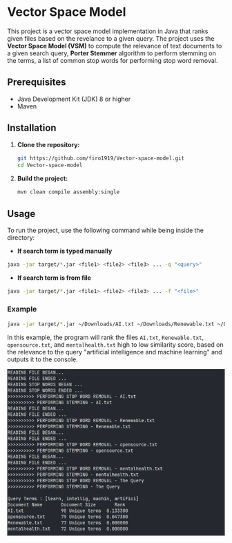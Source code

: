 # Vector Space Model
This project is a vector space model implementation in Java that ranks given files based on the revelance to a given query. The project uses the **Vector Space Model (VSM)** to compute the relevance of text documents to a given search query, **Porter Stemmer** algorithm to perform stemming on the terms, a list of common stop words for performing stop word removal. 

## Prerequisites
- Java Development Kit (JDK) 8 or higher
- Maven

## Installation
1. **Clone the repository:**
   ```bash
   git https://github.com/firo1919/Vector-space-model.git
   cd Vector-space-model
   ```

2. **Build the project:**
   ```bash
   mvn clean compile assembly:single
   ```

## Usage
To run the project, use the following command while being inside the directory:
- **If search term is typed manually**
```bash
java -jar target/*.jar <file1> <file2> <file3> ... -q "<query>"
```
- **If search term is from file**
```bash
java -jar target/*.jar <file1> <file2> <file3> ... -f "<file>"
```

### Example
```bash
java -jar target/*.jar ~/Downloads/AI.txt ~/Downloads/Renewable.txt ~/Downloads/opensource.txt ~/Downloads/mentalhealth.txt -q "artificial intelligence and machine learning"
```

In this example, the program will rank the files `AI.txt`, `Renewable.txt`, `opensource.txt`, and `mentalhealth.txt` high to low similarity score,
based on the relevance to the query "artificial intelligence and machine learning" and outputs it to the console.

![Vector Space Model Diagram](preview.png)
